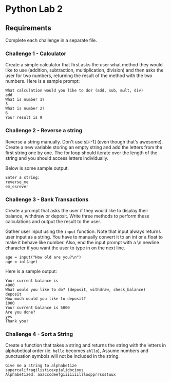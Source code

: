 # Python Lab 2

## Requirements

Complete each challenge in a separate file.

### Challenge 1 - Calculator

Create a simple calculator that first asks the user what method they would like to use \(addition, subtraction, multiplication, division\) and then asks the user for two numbers, returning the result of the method with the two numbers. Here is a sample prompt:

```text
What calculation would you like to do? (add, sub, mult, div)
add
What is number 1?
3
What is number 2?
6
Your result is 9
```

### Challenge 2 - Reverse a string

Reverse a string manually. Don't use s\[::-1\] \(even though that's awesome\). Create a new variable storing an empty string and add the letters from the first string one by one. The for loop should iterate over the length of the string and you should access letters individually.

Below is some sample output.

```text
Enter a string:
reverse_me
em_esrever
```

### Challenge 3 - Bank Transactions

Create a prompt that asks the user if they would like to display their balance, withdraw or deposit. Write three methods to perform these calculations and output the result to the user.

Gather user input using the `input` function. Note that input always returns user input as a string. You have to manually convert it to an int or a float to make it behave like number. Also, end the input prompt with a \n newline character if you want the user to type in on the next line.

```text
age = input("How old are you?\n")
age = int(age)
```

Here is a sample output:

```text
Your current balance is
4000
What would you like to do? (deposit, withdraw, check_balance)
deposit
How much would you like to deposit?
1000
Your current balance is 5000
Are you done?
yes
Thank you!
```

### Challenge 4 - Sort a String

Create a function that takes a string and returns the string with the letters in alphabetical order \(ie. `hello` becomes `ehllo`\), Assume numbers and punctuation symbols will not be included in the string.

```text
Give me a string to alphabetize
supercalifragilisticexpialidocious
Alphabetized: aaacccdeefgiiiiiiillloopprrssstuux
```

